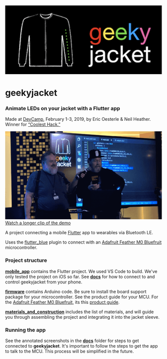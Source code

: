 ![geekyjacket logo](https://github.com/oesterle/geekyjacket/raw/master/docs/logo.png "geekyjacket logo")

# geekyjacket
### Animate LEDs on your jacket with a Flutter app

Made at [DevCamp](https://devca.mp), February 1-3, 2019, by Eric Oesterle & Neil Heather. Winner for [“Coolest Hack.”](https://devca.mp/unleashing-the-heroes-f48a241f72a6)

![demo](https://github.com/oesterle/geekyjacket/raw/master/docs/gj_demo_vid.gif "demo")  
[Watch a longer clip of the demo](https://twitter.com/erico/status/1092261259544674304)

A project connecting a mobile [Flutter](https://flutter.io) app to wearables via Bluetooth LE.

Uses the [flutter_blue](https://pub.dartlang.org/packages/flutter_blue) plugin to connect with an [Adafruit Feather M0 Bluefruit](https://www.adafruit.com/product/2995) microcontroller.

### Project structure
**[mobile_app](https://github.com/oesterle/geekyjacket/tree/master/mobile_app)** contains the Flutter project. We used VS Code to build. We've only tested the project on iOS so far. See **[docs](https://github.com/oesterle/geekyjacket/tree/master/docs)** for how to connect to and control geekyjacket from your phone.

**[firmware](https://github.com/oesterle/geekyjacket/tree/master/firmware)** contains Arduino code. Be sure to install the board support package for your microcontroller. See the product guide for your MCU. For the [Adafruit Feather M0 Bluefruit](https://www.adafruit.com/product/2995), its this [product guide](https://learn.adafruit.com/adafruit-feather-m0-bluefruit-le/overview).

**[materials_and_construction](https://github.com/oesterle/geekyjacket/tree/master/materials_and_construction)** includes the list of materials, and will guide you through assembling the project and integrating it into the jacket sleeve.

### Running the app
See the annotated screenshots in the **[docs](https://github.com/oesterle/geekyjacket/tree/master/docs)** folder for
steps to get connected to **geekyjacket**. It's important to follow the steps to get the app to talk to the MCU. This process will be simplified in the future.
